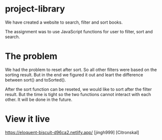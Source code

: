 # project-library
We have created a website to search, filter and sort books.

The assignment was to use JavaScript functions for user to filter, sort and search.

# The problem
We had the problem to reset after sort. So all other filters were based on the sorting result. But in the end we figured it out and leart the difference between sort() and toSorted().

After the sort function can be reseted, we would like to sort after the filter result. But the time is tight so the two functions cannot interact with each other. It will be done in the future.

# View it live
https://eloquent-biscuit-d96ca2.netlify.app/
[jingh999] [Citronskal] 
